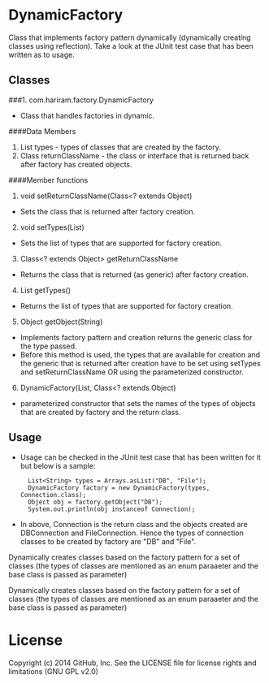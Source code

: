DynamicFactory
==============

Class that implements factory pattern dynamically (dynamically creating classes using reflection). Take a look at the JUnit test case that has been written as to usage.

Classes
----------
###1. com.hariram.factory.DynamicFactory
  - Class that handles factories in dynamic.
 
####Data Members
1. List<String> types - types of classes that are created by the factory.
2. Class returnClassName - the class or interface that is returned back after factory has created objects. 

####Member functions

1. void setReturnClassName(Class<? extends Object)
  - Sets the class that is returned after factory creation.
 
2. void setTypes(List<String>)
  - Sets the list of types that are supported for factory creation.
 
3. Class<? extends Object> getReturnClassName
  - Returns the class that is returned (as generic) after factory creation.

4. List<String> getTypes()
  - Returns the list of types that are supported for factory creation.
 
5. Object getObject(String)
  - Implements factory pattern and creation returns the generic class for the type passed.
  - Before this method is used, the types that are available for creation and the generic that is returned after creation have to be set using setTypes and setReturnClassName OR using the parameterized constructor.
  
6. DynamicFactory(List<String>, Class<? extends Object)
  - parameterized constructor that sets the names of the types of objects that are created by factory and the return class.
  
Usage
----------
- Usage can be checked in the JUnit test case that has been written for it but below is a sample:

		List<String> types = Arrays.asList("DB", "File");
		DynamicFactory factory = new DynamicFactory(types, Connection.class);
		Object obj = factory.getObject("DB");
		System.out.println(obj instanceof Connection);

- In above, Connection is the return class and the objects created are DBConnection and FileConnection. Hence the types of connection classes to be created by factory are "DB" and "File".

Dynamically creates classes based on the factory pattern for a set of classes (the types of classes are mentioned as an enum paraaeter and the base class is passed as parameter)

Dynamically creates classes based on the factory pattern for a set of classes (the types of classes are mentioned as an enum paraaeter and the base class is passed as parameter)

License
==========
Copyright (c) 2014 GitHub, Inc. See the LICENSE file for license rights and limitations (GNU GPL v2.0)
